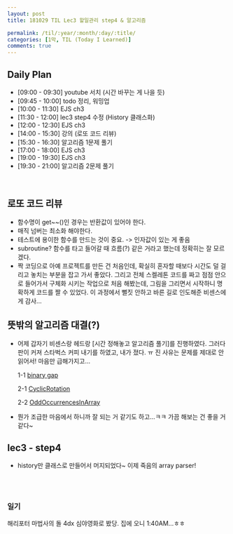 ```yaml
---
layout: post
title: 181029 TIL Lec3 할일관리 step4 & 알고리즘 

permalink: /til/:year/:month/:day/:title/
categories: [1막, TIL (Today I Learned)]
comments: true
---
```


## Daily Plan
- [09:00 - 09:30] youtube 서치 (시간 바꾸는 게 나을 듯)
- [09:45 - 10:00] todo 정리, 워밍업
- [10:00 - 11:30] EJS ch3
- [11:30 - 12:00] lec3 step4 수정 (History 클래스화)
- [12:00 - 12:30] EJS ch3 
- [14:00 - 15:30] 강의 (로또 코드 리뷰)
- [15:30 - 16:30] 알고리즘 1문제 풀기
- [17:00 - 18:00] EJS ch3
- [19:00 - 19:30] EJS ch3
- [19:30 - 21:00] 알고리즘 2문제 풀기

<br>

## 로또 코드 리뷰 
- 함수명이 get~~()인 경우는 반환값이 있어야 한다.
- 매직 넘버는 최소화 해야한다. 
- 테스트에 용이한 함수를 만드는 것이 중요. -> 인자값이 있는 게 좋음
- subroutine? 함수를 타고 들어갈 때 흐름(?) 같은 거라고 했는데 정확히는 잘 모르겠다.
- 짝 코딩으로 아예 프로젝트를 만든 건 처음인데, 확실히 혼자할 때보다 시간도 덜 걸리고 놓치는 부분을 잡고 가서 좋았다. 
그리고 전체 스켈레톤 코드를 짜고 점점 안으로 들어가서 구체화 시키는 작업으로 처음 해봤는데, 그림을 그리면서 시작하니 명확하게 코드를 짤 수 있었다. 이 과정에서 뻘짓 안하고 바른 길로 인도해준 비센스에게 감사... 



## 뜻밖의 알고리즘 대결(?)
- 어제 갑자기 비센스랑 헤드랑 [시간 정해놓고 알고리즘 풀기]를 진행하였다. 그러다 판이 커져 스타벅스 커피 내기를 하였고, 내가 졌다. ㅠ 진 사유는 문제를 제대로 안 읽어서! 마음만 급해가지고... 

    1-1 [binary gap](https://gist.github.com/developersoom/0c0482849af6cb0a92559a282e4f71b1)

    2-1 [CyclicRotation](https://gist.github.com/developersoom/9e6c60fd115b716f201c5a17d42eb11a)

    2-2 [OddOccurrencesInArray](https://gist.github.com/developersoom/7bc533a1fdbc72f4b0fb128203288b2e)

- 뭔가 조급한 마음에서 하니까 잘 되는 거 같기도 하고...ㅋㅋ 가끔 해보는 건 좋을 거 같다~ 


## lec3 - step4 
- history만 클래스로 만들어서 머지되었다~ 이제 죽음의 array parser!


<br>
<br>

### 일기 
해리포터 마법사의 돌 4dx 심야영화로 봤당. 집에 오니 1:40AM...ㅎㅎ

